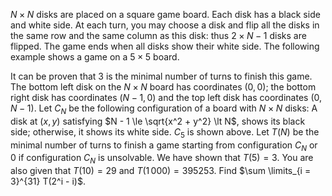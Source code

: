 $N \times N$ disks are placed on a square game board. Each disk has a black side and white side.
At each turn, you may choose a disk and flip all the disks in the same row and the same column as this disk: thus $2 \times N - 1$ disks are flipped. The game ends when all disks show their white side. The following example shows a game on a $5 \times 5$ board.

It can be proven that $3$ is the minimal number of turns to finish this game.
The bottom left disk on the $N \times N$ board has coordinates $(0,0)$;
the bottom right disk has coordinates $(N-1,0)$ and the top left disk has coordinates $(0,N-1)$. 
Let $C_N$ be the following configuration of a board with $N \times N$ disks:
A disk at $(x, y)$ satisfying $N - 1 \le \sqrt{x^2 + y^2} \lt N$, shows its black side; otherwise, it shows its white side. $C_5$ is shown above.
Let $T(N)$ be the minimal number of turns to finish a game starting from configuration $C_N$ or $0$ if configuration $C_N$ is unsolvable.
We have shown that $T(5)=3$. You are also given that $T(10)=29$ and $T(1\,000)=395253$.
Find $\sum \limits_{i = 3}^{31} T(2^i - i)$.
